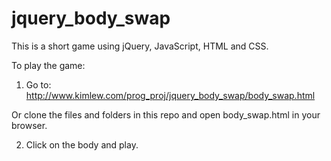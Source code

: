 # jquery_body_swap

This is a short game using jQuery, JavaScript, HTML and CSS.

To play the game:
1. Go to:  
http://www.kimlew.com/prog_proj/jquery_body_swap/body_swap.html

Or clone the files and folders in this repo and open body_swap.html in your browser.

2. Click on the body and play.
